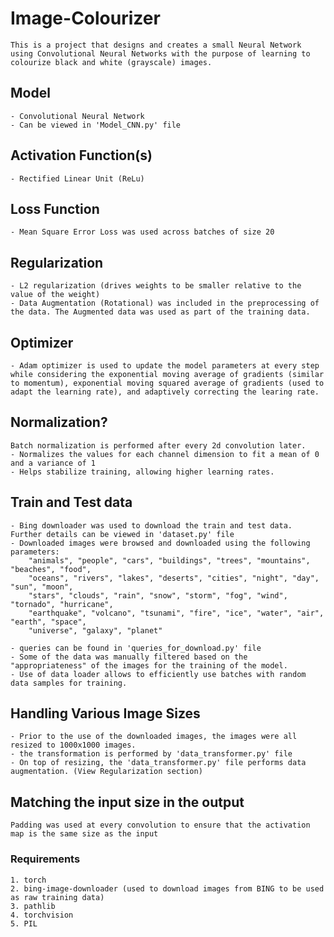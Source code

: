 # Image-Colourizer
    This is a project that designs and creates a small Neural Network using Convolutional Neural Networks with the purpose of learning to colourize black and white (grayscale) images.

## Model
    - Convolutional Neural Network
    - Can be viewed in 'Model_CNN.py' file

## Activation Function(s)
    - Rectified Linear Unit (ReLu)

## Loss Function
    - Mean Square Error Loss was used across batches of size 20

## Regularization
    - L2 regularization (drives weights to be smaller relative to the value of the weight)
    - Data Augmentation (Rotational) was included in the preprocessing of the data. The Augmented data was used as part of the training data.

## Optimizer
    - Adam optimizer is used to update the model parameters at every step while considering the exponential moving average of gradients (similar to momentum), exponential moving squared average of gradients (used to adapt the learning rate), and adaptively correcting the learing rate.

## Normalization?
    Batch normalization is performed after every 2d convolution later.
    - Normalizes the values for each channel dimension to fit a mean of 0 and a variance of 1
    - Helps stabilize training, allowing higher learning rates.

## Train and Test data
    - Bing downloader was used to download the train and test data. Further details can be viewed in 'dataset.py' file
    - Downloaded images were browsed and downloaded using the following parameters:
        "animals", "people", "cars", "buildings", "trees", "mountains", "beaches", "food",
        "oceans", "rivers", "lakes", "deserts", "cities", "night", "day", "sun", "moon",
        "stars", "clouds", "rain", "snow", "storm", "fog", "wind", "tornado", "hurricane",
        "earthquake", "volcano", "tsunami", "fire", "ice", "water", "air", "earth", "space",
        "universe", "galaxy", "planet"

    - queries can be found in 'queries_for_download.py' file
    - Some of the data was manually filtered based on the "appropriateness" of the images for the training of the model.
    - Use of data loader allows to efficiently use batches with random data samples for training.

## Handling Various Image Sizes
    - Prior to the use of the downloaded images, the images were all resized to 1000x1000 images.
    - the transformation is performed by 'data_transformer.py' file
    - On top of resizing, the 'data_transformer.py' file performs data augmentation. (View Regularization section)

## Matching the input size in the output
    Padding was used at every convolution to ensure that the activation map is the same size as the input


### Requirements
    1. torch
    2. bing-image-downloader (used to download images from BING to be used as raw training data)
    3. pathlib
    4. torchvision
    5. PIL